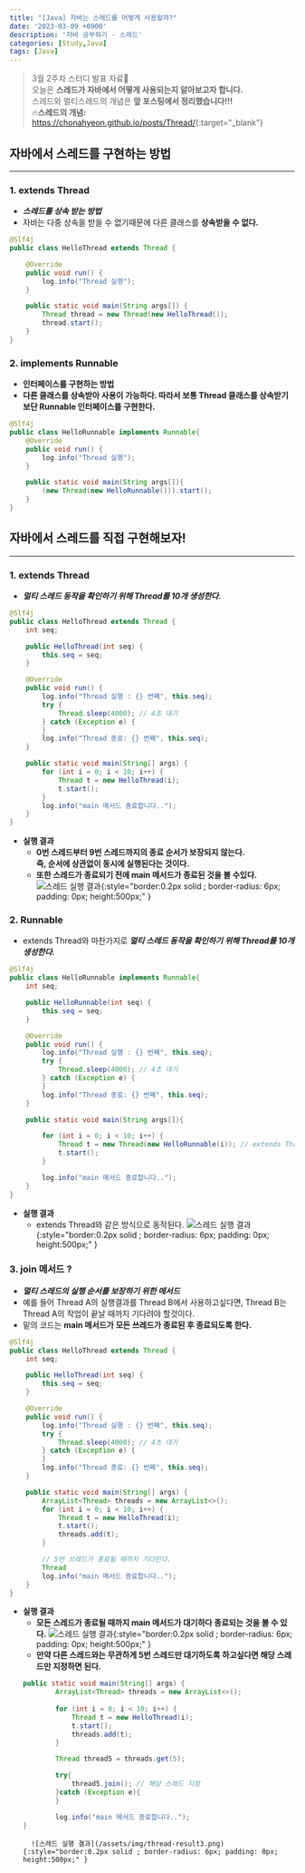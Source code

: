 ```yaml
---
title: "[Java] 자바는 스레드를 어떻게 사용할까?"
date: '2023-03-09 +0900'
description: '자바 공부하기 - 스레드'
categories: [Study,Java]
tags: [Java]
---
```


> 3월 2주차 스터디 발표 자료📖                                               
> 오늘은 **스레드가 자바에서 어떻게 사용되는지 알아보고자 합니다.**       
> 스레드와 멀티스레드의 개념은 **앞 포스팅에서 정리했습니다!!!**         
> 🔥**스레드의 개념:** <https://chonahyeon.github.io/posts/Thread/>{:target="_blank"}

## 자바에서 스레드를 구현하는 방법
---

### 1. extends Thread
- ***스레드를 상속 받는 방법***
- 자바는 다중 상속을 받을 수 없기때문에 다른 클래스를 **상속받을 수 없다.**

```java
@Slf4j
public class HelloThread extends Thread {

    @Override
    public void run() {
        log.info("Thread 실행");
    }

    public static void main(String args[]) {
        Thread thread = new Thread(new HelloThread());
        thread.start();
    }
}
```

### 2. implements Runnable
- **인터페이스를 구현하는 방법**
- **다른 클래스를 상속받아 사용이 가능하다. 따라서 보통 Thread 클래스를 상속받기보단 Runnable 인터페이스를 구현한다.**

```java
@Slf4j
public class HelloRunnable implements Runnable{
    @Override
    public void run() {
        log.info("Thread 실행");
    }

    public static void main(String args[]){
        (new Thread(new HelloRunnable())).start();
    }
}
```

## 자바에서 스레드를 직접 구현해보자! 
---

### 1. extends Thread
- ***멀티 스레드 동작을 확인하기 위해 Thread를 10개 생성한다.***
```java
@Slf4j
public class HelloThread extends Thread {
    int seq;

    public HelloThread(int seq) {
        this.seq = seq;
    }

    @Override
    public void run() {
        log.info("Thread 실행 : {} 번째", this.seq);
        try {
            Thread.sleep(4000); // 4초 대기
        } catch (Exception e) {
        }
        log.info("Thread 종료: {} 번째", this.seq);
    }

    public static void main(String[] args) {
        for (int i = 0; i < 10; i++) {
            Thread t = new HelloThread(i);
            t.start();
        }
        log.info("main 메서드 종료합니다..");
    }
}
```
- **실행 결과**
    - **0번 스레드부터 9번 스레드까지의 종료 순서가 보장되지 않는다.**      
    **즉, 순서에 상관없이 동시에 실행된다는 것이다.**
    - **또한 스레드가 종료되기 전에 main 메서드가 종료된 것을 볼 수있다.**
    ![스레드 실행 결과](/assets/img/thread-result.png){:style="border:0.2px solid ; border-radius: 6px; padding: 0px; height:500px;" }

### 2. Runnable
- extends Thread와 마찬가지로 ***멀티 스레드 동작을 확인하기 위해 Thread를 10개 생성한다.***

```java
@Slf4j
public class HelloRunnable implements Runnable{
    int seq;

    public HelloRunnable(int seq) {
        this.seq = seq;
    }

    @Override
    public void run() {
        log.info("Thread 실행 : {} 번째", this.seq);
        try {
            Thread.sleep(4000); // 4초 대기
        } catch (Exception e) {
        }
        log.info("Thread 종료: {} 번째", this.seq);
    }

    public static void main(String args[]){

        for (int i = 0; i < 10; i++) {
            Thread t = new Thread(new HelloRunnable(i)); // extends Thread 방식과 차이점
            t.start();
        }

        log.info("main 메서드 종료합니다..");
    }
}
```
- **실행 결과**
    - extends Thread와 같은 방식으로 동작된다.
    ![스레드 실행 결과](/assets/img/thread-result2.png){:style="border:0.2px solid ; border-radius: 6px; padding: 0px; height:500px;" }

### 3. join 메서드 ?
- ***멀티 스레드의 실행 순서를 보장하기 위한 메서드***
- 예를 들어 Thread A의 실행결과를 Thread B에서 사용하고싶다면, Thread B는 Thread A의 작업이 끝날 때까지 기다려야 할것이다.
- 밑의 코드는 **main 메서드가 모든 쓰레드가 종료된 후 종료되도록 한다.**
```java
@Slf4j
public class HelloThread extends Thread {
    int seq;

    public HelloThread(int seq) {
        this.seq = seq;
    }

    @Override
    public void run() {
        log.info("Thread 실행 : {} 번째", this.seq);
        try {
            Thread.sleep(4000); // 4초 대기
        } catch (Exception e) {
        }
        log.info("Thread 종료: {} 번째", this.seq);
    }

    public static void main(String[] args) {
        ArrayList<Thread> threads = new ArrayList<>();
        for (int i = 0; i < 10; i++) {
            Thread t = new HelloThread(i);
            t.start();
            threads.add(t);
        }

        // 5번 쓰레드가 종료될 때까지 기다린다.
        Thread 
        log.info("main 메서드 종료합니다..");
    }
}
```
- **실행 결과**
    - **모든 스레드가 종료될 때까지 main 메서드가 대기하다 종료되는 것을 볼 수 있다.**
    ![스레드 실행 결과](/assets/img/join-result.png){:style="border:0.2px solid ; border-radius: 6px; padding: 0px; height:500px;" }
    - **만약 다른 스레드와는 무관하게 5번 스레드만 대기하도록 하고싶다면 해당 스레드만 지정하면 된다.**
    ```java
    public static void main(String[] args) {
            ArrayList<Thread> threads = new ArrayList<>();
        
            for (int i = 0; i < 10; i++) {
                Thread t = new HelloThread(i);
                t.start();
                threads.add(t);
            }

            Thread thread5 = threads.get(5); 

            try{
                thread5.join(); // 해당 스레드 지정
            }catch (Exception e){
            }

            log.info("main 메서드 종료합니다..");
    }
    ```
        ![스레드 실행 결과](/assets/img/thread-result3.png){:style="border:0.2px solid ; border-radius: 6px; padding: 0px; height:500px;" }